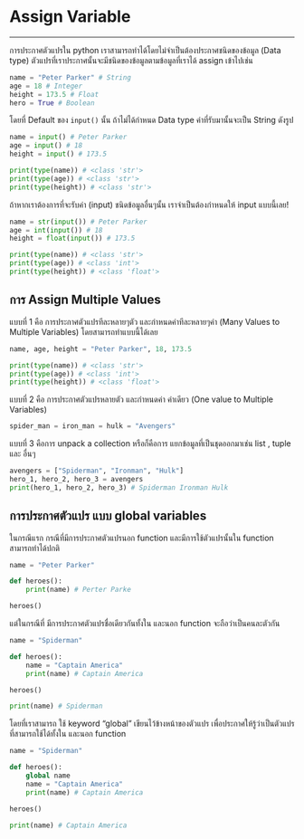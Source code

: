 # Assign Variable

---

การประกาศตัวแปรใน python เราสามารถทำได้โดยไม่จำเป็นต้องประกาศชนิดของข้อมูล (Data type)   ตัวแปรที่เราประกาศนั้นจะมีชนิดของข้อมูลตามข้อมูลที่เราได้ assign เข้าไปเช่น

```python
name = "Peter Parker" # String
age = 18 # Integer
height = 173.5 # Float
hero = True # Boolean
```

โดยที่ Default ของ ```input()``` นั้น ถ้าไม่ได้กำหนด Data type ค่าที่รับมานั้นจะเป็น String ดังรูป

```python
name = input() # Peter Parker
age = input() # 18
height = input() # 173.5

print(type(name)) # <class 'str'>
print(type(age)) # <class 'str'>
print(type(height)) # <class 'str'>
```

ถ้าหากเราต้องการที่จะรับค่า (input) ชนิดข้อมูลอื่นๆนั้น เราจำเป็นต้องกำหนดให้ input แบบนี้เลย!

```python
name = str(input()) # Peter Parker
age = int(input()) # 18
height = float(input()) # 173.5

print(type(name)) # <class 'str'>
print(type(age)) # <class 'int'>
print(type(height)) # <class 'float'>
```

## การ Assign Multiple Values
แบบที่ 1 คือ การประกาศตัวแปรทีละหลายๆตัว และกำหนดค่าทีละหลายๆค่า (Many Values to Multiple Variables) โดยสามารถทำแบบนี้ได้เลย

```python
name, age, height = "Peter Parker", 18, 173.5

print(type(name)) # <class 'str'>
print(type(age)) # <class 'int'>
print(type(height)) # <class 'float'>
```

แบบที่ 2 คือ การประกาศตัวแปรหลายตัว และกำหนดค่า ค่าเดียว (One value to Multiple Variables) 

```python
spider_man = iron_man = hulk = "Avengers"
```

แบบที่ 3 คือการ unpack a collection หรือก็คือการ แยกข้อมูลที่เป็นชุดออกมาเช่น list , tuple และ อื่นๆ

```python
avengers = ["Spiderman", "Ironman", "Hulk"]
hero_1, hero_2, hero_3 = avengers
print(hero_1, hero_2, hero_3) # Spiderman Ironman Hulk
```

## การประกาศตัวแปร แบบ global variables 
ในกรณีแรก กรณีที่มีการประกาศตัวแปรนอก function และมีการใช้ตัวแปรนั้นใน function สามารถทำได้ปกติ

```python
name = "Peter Parker"

def heroes():
    print(name) # Perter Parke

heroes()
```

แต่ในกรณีที่ มีการประกาศตัวแปรชื่อเดียวกันทั้งใน และนอก function จะถือว่าเป็นคนละตัวกัน 

```python
name = "Spiderman"

def heroes():
    name = "Captain America"
    print(name) # Captain America

heroes()

print(name) # Spiderman
```

โดยที่เราสามารถ ใช้ keyword “global” เขียนไว้ข้างหน้าของตัวแปร เพื่อประกาศให้รู้ว่าเป็นตัวแปรที่สามารถใช้ได้ทั้งใน และนอก function

```python
name = "Spiderman"

def heroes():
    global name
    name = "Captain America"
    print(name) # Captain America

heroes()

print(name) # Captain America
```
